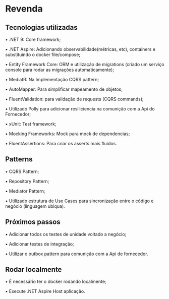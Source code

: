 # Revenda

## Tecnologias utilizadas
•	.NET 9: Core framework;

•	.NET Aspire: Adicionando observabilidade(métricas, etc), containers e substituindo o docker file/compose;

•	Entity Framework Core: ORM e utilização de migrations (criado um serviço console para rodar as migrações automaticamente);

•	MediatR: Na Implementação CQRS pattern;

•	AutoMapper: Para simplificar mapeamento de objetos;

•	FluentValidation: para validação de requests (CQRS commands);

•	Utilizado Polly para adicionar resiliciencia na comunição com a Api do Fornecedor;

•	xUnit: Test framework;

•	Mocking Frameworks: Mock para mock de dependencias;

•	FluentAssertions: Para criar os asserts mais fluídos.

## Patterns
•	CQRS Pattern;

•	Repository Pattern;

•	Mediator Pattern;

•	Utilizado estrutura de Use Cases para sincronização entre o código e negócio (linguagem ubiqua).

## Próximos passos
•	Adicionar todos os testes de unidade voltado a negócio;

•	Adicionar testes de integração;

•	Utilizar o outbox pattern para comunição com a Api de fornecedor.

## Rodar localmente
•	É necessário ter o docker rodando localmente;

•	Execute .NET Aspire Host aplicação.

